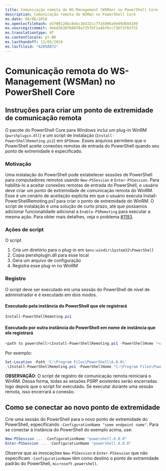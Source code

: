```yaml
---
title: Comunicação remota do WS-Management (WSMan) no PowerShell Core
description: Comunicação remota do WSMan no PowerShell Core
ms.date: 08/06/2018
ms.openlocfilehash: e5f00128bc8ebc1b432cc77a5896a9e09d684109
ms.sourcegitcommit: debd2b38fb8070a7357bf1a4bf9cc736f3702f31
ms.translationtype: HT
ms.contentlocale: pt-BR
ms.lasthandoff: 12/05/2019
ms.locfileid: "62058872"
---
```

# <a name="ws-management-wsman-remoting-in-powershell-core"></a>Comunicação remota do WS-Management (WSMan) no PowerShell Core

## <a name="instructions-to-create-a-remoting-endpoint"></a>Instruções para criar um ponto de extremidade de comunicação remota

O pacote do PowerShell Core para Windows inclui um plug-in WinRM (`pwrshplugin.dll`) e um script de instalação (`Install-PowerShellRemoting.ps1`) em `$PSHome`.
Esses arquivos permitem que o PowerShell aceite conexões remotas de entrada do PowerShell quando seu ponto de extremidade é especificado.

### <a name="motivation"></a>Motivação

Uma instalação do PowerShell pode estabelecer sessões de PowerShell para computadores remotos usando `New-PSSession` e `Enter-PSSession`.
Para habilitá-lo a aceitar conexões remotas de entrada do PowerShell, o usuário deve criar um ponto de extremidade de comunicação remota do WinRM.
Esse é um cenário de aceitação explícita em que o usuário executa Install-PowerShellRemoting.ps1 para criar o ponto de extremidade do WinRM.
O script de instalação é uma solução de curto prazo, até que possamos adicionar funcionalidade adicional a `Enable-PSRemoting` para executar a mesma ação.
Para obter mais detalhes, veja o problema [#1193](https://github.com/PowerShell/PowerShell/issues/1193).

### <a name="script-actions"></a>Ações de script

O script

1. Cria um diretório para o plug-in em `$env:windir\System32\PowerShell`
1. Copia pwrshplugin.dll para esse local
1. Gera um arquivo de configuração
1. Registra esse plug-in no WinRM

### <a name="registration"></a>Registro

O script deve ser executado em uma sessão do PowerShell de nível de administrador e é executado em dois modos.

#### <a name="executed-by-the-instance-of-powershell-that-it-will-register"></a>Executado pela instância do PowerShell que ele registrará

```powershell
Install-PowerShellRemoting.ps1
```

#### <a name="executed-by-another-instance-of-powershell-on-behalf-of-the-instance-that-it-will-register"></a>Executado por outra instância do PowerShell em nome de instância que ele registrará

```powershell
<path to powershell>\Install-PowerShellRemoting.ps1 -PowerShellHome "<absolute path to the instance's $PSHOME>"
```

Por exemplo:

```powershell
Set-Location -Path 'C:\Program Files\PowerShell\6.0.0\'
.\Install-PowerShellRemoting.ps1 -PowerShellHome "C:\Program Files\PowerShell\6.0.0\"
```

**OBSERVAÇÃO**: O script de registro de comunicação remota reiniciará o WinRM. Dessa forma, todas as sessões PSRP existentes serão encerradas logo depois que o script for executado. Se executar durante uma sessão remota, isso encerrará a conexão.

## <a name="how-to-connect-to-the-new-endpoint"></a>Como se conectar ao novo ponto de extremidade

Crie uma sessão do PowerShell para o novo ponto de extremidade do PowerShell, especificando `-ConfigurationName "some endpoint name"`. Para se conectar à instância do PowerShell do exemplo acima, use:

```powershell
New-PSSession ... -ConfigurationName "powershell.6.0.0"
Enter-PSSession ... -ConfigurationName "powershell.6.0.0"
```

Observe que as invocações `New-PSSession` e `Enter-PSSession` que não especificam `-ConfigurationName` têm como destino o ponto de extremidade padrão do PowerShell, `microsoft.powershell`.